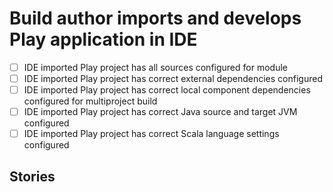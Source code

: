 # Build author imports and develops Play application in IDE

- [ ] IDE imported Play project has all sources configured for module
- [ ] IDE imported Play project has correct external dependencies configured
- [ ] IDE imported Play project has correct local component dependencies configured for multiproject build
- [ ] IDE imported Play project has correct Java source and target JVM configured
- [ ] IDE imported Play project has correct Scala language settings configured

## Stories


